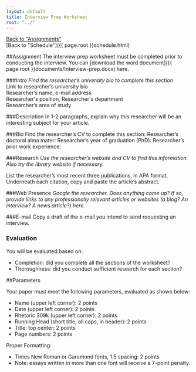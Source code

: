 ```yaml
---
layout: default
title: Interview Prep Worksheet
root: "../"
---
```

[Back to "Assignments"](index.html)  
[Back to "Schedule"]({{ page.root }}schedule.html)   

##Assignment
The interview prep worksheet must be completed prior to conducting the interview. You can [download the word document]({{ page.root }}documents/Interview-prep.docx) here.
 
###Intro
*Find the researcher’s university bio to complete this section*  
Link to researcher’s university bio  
Researcher’s name, e-mail address   
Researcher's position, Researcher's department  
Researcher’s area of study  

###Description
In 1-2 paragraphs, explain why this researcher will be an interesting subject for your article.  

###Bio
Find the researcher’s CV to complete this section:
Researcher’s doctoral alma mater:
Researcher’s year of graduation (PhD):
Researcher’s prior work experience:

###Research
*Use the researcher’s website and CV to find this information. Also try the library website if necessary.*  

List the researcher’s most recent three publications, in APA format. Underneath each citation, copy and paste the article’s abstract.

###Web Presence
*Google the researcher. Does anything come up? If so, provide links to any professionally relevant articles or websites (a blog? An interview? A news article?) here.*

###E-mail
Copy a draft of the e-mail you intend to send requesting an interview. 

### Evaluation
You will be evaluated based on:
* Completion: did you complete all the sections of the worksheet?
* Thoroughness: did you conduct sufficient research for each section?

##Parameters

Your paper must meet the following parameters, evaluated as shown below:
* Name (upper left corner): 2 points
* Date (upper left corner): 2 points
* Rhetoric 309k (upper left corner): 2 points
* Running Head (short title, all caps, in header): 2 points
* Title: top center: 2 points
* Page numbers: 2 points  

Proper Formatting:
* Times New Roman or Garamond fonts, 1.5 spacing: 2 points
* Note: essays written in more than one font will receive a 7-point penalty. 

